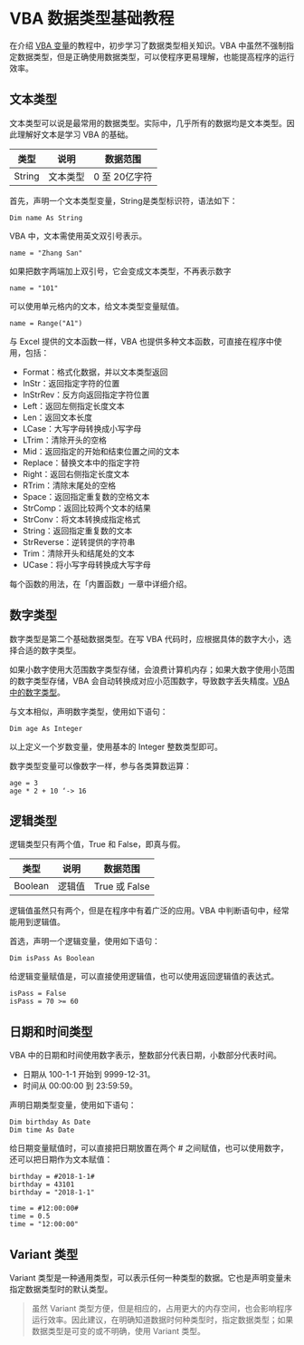 # VBA 数据类型基础教程

在介绍 [VBA 变量](./variables.md)的教程中，初步学习了数据类型相关知识。VBA 中虽然不强制指定数据类型，但是正确使用数据类型，可以使程序更易理解，也能提高程序的运行效率。

## 文本类型

文本类型可以说是最常用的数据类型。实际中，几乎所有的数据均是文本类型。因此理解好文本是学习 VBA 的基础。

|类型	|说明	|数据范围
|---|---|---
|String	|文本类型	|0 至 20亿字符

首先，声明一个文本类型变量，String是类型标识符，语法如下：
```vba
Dim name As String
```
VBA 中，文本需使用英文双引号表示。
```vba
name = "Zhang San"
```
如果把数字两端加上双引号，它会变成文本类型，不再表示数字
```vba
name = "101"
```
可以使用单元格内的文本，给文本类型变量赋值。
```vba
name = Range("A1")
```
与 Excel 提供的文本函数一样，VBA 也提供多种文本函数，可直接在程序中使用，包括：

* Format：格式化数据，并以文本类型返回
* InStr：返回指定字符的位置
* InStrRev：反方向返回指定字符位置
* Left：返回左侧指定长度文本
* Len：返回文本长度
* LCase：大写字母转换成小写字母
* LTrim：清除开头的空格
* Mid：返回指定的开始和结束位置之间的文本
* Replace：替换文本中的指定字符
* Right：返回右侧指定长度文本
* RTrim：清除末尾处的空格
* Space：返回指定重复数的空格文本
* StrComp：返回比较两个文本的结果
* StrConv：将文本转换成指定格式
* String：返回指定重复数的文本
* StrReverse：逆转提供的字符串
* Trim：清除开头和结尾处的文本
* UCase：将小写字母转换成大写字母

每个函数的用法，在「内置函数」一章中详细介绍。

## 数字类型

数字类型是第二个基础数据类型。在写 VBA 代码时，应根据具体的数字大小，选择合适的数字类型。

如果小数字使用大范围数字类型存储，会浪费计算机内存；如果大数字使用小范围的数字类型存储，VBA 会自动转换成对应小范围数字，导致数字丢失精度。[VBA 中的数字类型](./variables.md#数字类型)。

与文本相似，声明数字类型，使用如下语句：
```vba
Dim age As Integer
```
以上定义一个岁数变量，使用基本的 Integer 整数类型即可。

数字类型变量可以像数字一样，参与各类算数运算：
```vba
age = 3
age * 2 + 10 ‘-> 16
```

## 逻辑类型

逻辑类型只有两个值，True 和 False，即真与假。

|类型	|说明	|数据范围
|---|---|---
|Boolean	|逻辑值	|True 或 False

逻辑值虽然只有两个，但是在程序中有着广泛的应用。VBA 中判断语句中，经常能用到逻辑值。

首选，声明一个逻辑变量，使用如下语句：
```vba
Dim isPass As Boolean
```
给逻辑变量赋值是，可以直接使用逻辑值，也可以使用返回逻辑值的表达式。
```vba
isPass = False
isPass = 70 >= 60
```

## 日期和时间类型

VBA 中的日期和时间使用数字表示，整数部分代表日期，小数部分代表时间。

* 日期从 100-1-1 开始到 9999-12-31。
* 时间从 00:00:00 到 23:59:59。

声明日期类型变量，使用如下语句：
```vba
Dim birthday As Date
Dim time As Date
```
给日期变量赋值时，可以直接把日期放置在两个 # 之间赋值，也可以使用数字，还可以把日期作为文本赋值：
```vba
birthday = #2018-1-1#
birthday = 43101
birthday = "2018-1-1"

time = #12:00:00#
time = 0.5
time = "12:00:00"
``` 

## Variant 类型

Variant 类型是一种通用类型，可以表示任何一种类型的数据。它也是声明变量未指定数据类型时的默认类型。

> 虽然 Variant 类型方便，但是相应的，占用更大的内存空间，也会影响程序运行效率。因此建议，在明确知道数据时何种类型时，指定数据类型；如果数据类型是可变的或不明确，使用 Variant 类型。


